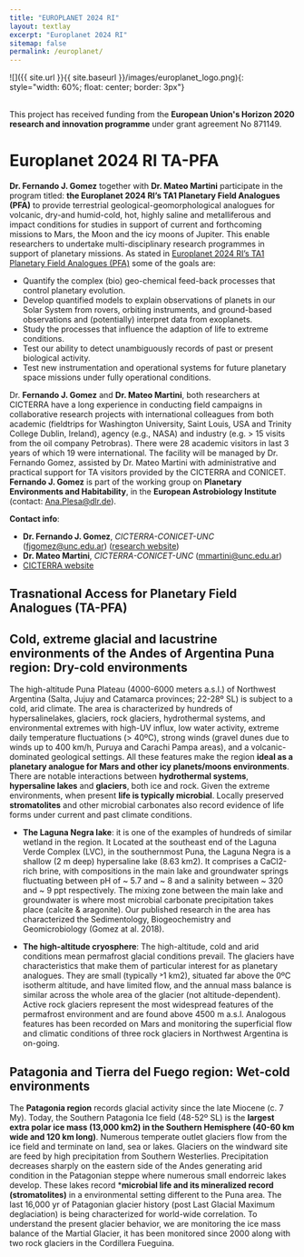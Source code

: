 ```yaml
---
title: "EUROPLANET 2024 RI"
layout: textlay
excerpt: "Europlanet 2024 RI"
sitemap: false
permalink: /europlanet/
---
```


![]({{ site.url }}{{ site.baseurl }}/images/europlanet_logo.png){: style="width: 60%; float: center; border: 3px"} <font size="1"></font><br><br>

This project has received funding from the **European Union's Horizon 2020 research and innovation programme** under grant agreement No 871149.

# Europlanet 2024 RI TA-PFA

**Dr. Fernando J. Gomez** together with **Dr. Mateo Martini** participate in the program titled: **the Europlanet 2024 RI’s TA1 Planetary Field Analogues (PFA)** to provide terrestrial geological-geomorphological analogues for volcanic, dry-and humid-cold, hot, highly saline and metalliferous and impact conditions for studies in support of current and forthcoming missions to Mars, the Moon and the icy moons of Jupiter. This enable researchers to undertake multi-disciplinary research programmes in support of planetary missions. As stated in [Europlanet 2024 RI’s TA1 Planetary Field Analogues (PFA)](https://www.europlanet-society.org/europlanet-2024-ri/ta1-pfa/) some of the goals are:

- Quantify the complex (bio) geo-chemical feed-back processes that control planetary evolution.
- Develop quantified models to explain observations of planets in our Solar System from rovers, orbiting instruments, and ground-based observations and (potentially) interpret data from exoplanets.
- Study the processes that influence the adaption of life to extreme conditions.
- Test our ability to detect unambiguously records of past or present biological activity.
- Test new instrumentation and operational systems for future planetary space missions under fully operational conditions.

Dr. **Fernando J. Gomez** and **Dr. Mateo Martini**, both researchers at CICTERRA have a long experience in conducting field campaigns in collaborative research projects with international colleagues from both academic (fieldtrips for Washington University, Saint Louis, USA and Trinity College Dublin, Ireland), agency (e.g., NASA) and industry (e.g. > 15 visits from the oil company Petrobras). There were 28 academic visitors in last 3 years of which 19 were international. The facility will be managed by Dr. Fernando Gomez, assisted by Dr. Mateo Martini with administrative and practical support for TA visitors provided by the CICTERRA and CONICET.
**Fernando J. Gomez** is part of the working group on **Planetary Environments and Habitability**, in the **European Astrobiology Institute** (contact: Ana.Plesa@dlr.de).

**Contact info**:

- **Dr. Fernando J. Gomez**, *CICTERRA-CONICET-UNC* (fjgomez@unc.edu.ar) ([research website](https://fernandojgomez.github.io/FernandoJGomez//))
- **Dr. Mateo Martini**, *CICTERRA-CONICET-UNC* (mmartini@unc.edu.ar)
- [CICTERRA website](http://cicterra.conicet.unc.edu.ar/es/)

## Trasnational Access for Planetary Field Analogues (TA-PFA)

## Cold, extreme glacial and lacustrine environments of the Andes of Argentina Puna region: Dry-cold environments

The high-altitude Puna Plateau (4000-6000 meters a.s.l.) of Northwest Argentina (Salta, Jujuy and Catamarca provinces; 22-28º SL) is subject to a cold, arid climate. The area is characterized by hundreds of hypersalinelakes, glaciers, rock glaciers, hydrothermal systems, and environmental extremes with high-UV influx, low water activity, extreme daily temperature fluctuations (> 40ºC), strong winds (gravel dunes due to winds up to 400 km/h, Puruya and Carachi Pampa areas), and a volcanic-dominated geological settings. All these features make the region **ideal as a planetary analogue for Mars and other icy planets/moons environments**. There are notable interactions between **hydrothermal systems**, **hypersaline lakes** and **glaciers**, both ice and rock. Given the extreme environments, when present **life is typically microbial**. Locally preserved **stromatolites** and other microbial carbonates also record evidence of life forms under current and past climate conditions.

- **The Laguna Negra lake**: it is one of the examples of hundreds of similar wetland in the region. It Located at the southeast end of the Laguna Verde Complex (LVC), in the southernmost Puna, the Laguna Negra is a shallow (2 m deep) hypersaline lake (8.63 km2). It comprises a CaCl2-rich brine, with compositions in the main lake and groundwater springs fluctuating between pH of ~ 5.7 and ~ 8 and a salinity between ~ 320 and ~ 9 ppt respectively. The mixing zone between the main lake and groundwater is where most microbial carbonate precipitation takes place (calcite & aragonite). Our published research in the area has characterized the Sedimentology, Biogeochemistry and Geomicrobiology (Gomez at al. 2018).

- **The high-altitude cryosphere**: The high-altitude, cold and arid conditions mean permafrost glacial conditions prevail. The glaciers have characteristics that make them of particular interest for as planetary analogues. They are small (typically ˃1 km2), situated far above the 0ºC isotherm altitude, and have limited flow, and the annual mass balance is similar across the whole area of the glacier (not altitude-dependent). Active rock glaciers represent the most widespread features of the permafrost environment and are found above 4500 m a.s.l. Analogous features has been recorded on Mars and monitoring the superficial flow and climatic conditions of three rock glaciers in Northwest Argentina is on-going.


## Patagonia and Tierra del Fuego region: Wet-cold environments

The **Patagonia region** records glacial activity since the late Miocene (c. 7 My). Today, the Southern Patagonia Ice field (48-52º SL) is the **largest extra polar ice mass (13,000 km2) in the Southern Hemisphere (40-60 km wide and 120 km long)**. Numerous temperate outlet glaciers flow from the ice field and terminate on land, sea or lakes. Glaciers on the windward site are feed by high precipitation from Southern Westerlies. Precipitation decreases sharply on the eastern side of the Andes generating arid condition in the Patagonian steppe where numerous small endorreic lakes develop. These lakes record ***microbial life and its mineralized record (stromatolites)** in a environmental setting different to the Puna area. The last 16,000 yr of Patagonian glacier history (post Last Glacial Maximum deglaciation) is being characterized for world-wide correlation. To understand the present glacier behavior, we are monitoring the ice mass balance of the Martial Glacier, it has been monitored since 2000 along with two rock glaciers in the Cordillera Fueguina.

